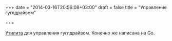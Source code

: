 +++
date = "2014-03-16T20:56:08+03:00"
draft = false
title = "Управление гуглдрайвом"

+++

<p><a href="https://github.com/prasmussen/gdrive">Утилита</a> для управления гуглдрайвом. Конечно же&nbsp;<span style="line-height: 1.6em;">написана&nbsp;</span><span style="line-height: 1.6em;">на Go.</span></p>

